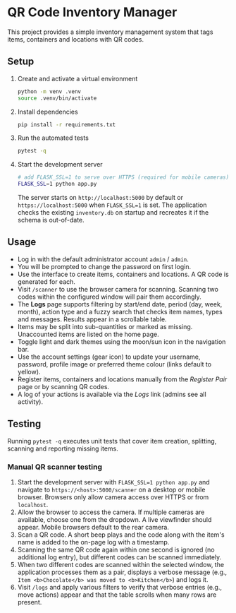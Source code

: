 # QR Code Inventory Manager

This project provides a simple inventory management system that tags items, containers and locations with QR codes.

## Setup

1. Create and activate a virtual environment
   ```bash
   python -m venv .venv
   source .venv/bin/activate
   ```
2. Install dependencies
   ```bash
   pip install -r requirements.txt
   ```
3. Run the automated tests
   ```bash
   pytest -q
   ```
4. Start the development server
   ```bash
   # add FLASK_SSL=1 to serve over HTTPS (required for mobile cameras)
   FLASK_SSL=1 python app.py
   ```
   The server starts on `http://localhost:5000` by default or
   `https://localhost:5000` when `FLASK_SSL=1` is set. The application checks the
   existing `inventory.db` on startup and recreates it if the schema is
   out-of-date.

## Usage

- Log in with the default administrator account `admin` / `admin`.
- You will be prompted to change the password on first login.
- Use the interface to create items, containers and locations. A QR code is generated for each.
- Visit `/scanner` to use the browser camera for scanning. Scanning two codes within the configured window will pair them accordingly.
- The **Logs** page supports filtering by start/end date, period (day, week, month), action type and a fuzzy search that checks item names, types and messages. Results appear in a scrollable table.
- Items may be split into sub-quantities or marked as missing. Unaccounted items are listed on the home page.
- Toggle light and dark themes using the moon/sun icon in the navigation bar.
- Use the account settings (gear icon) to update your username, password, profile image or preferred theme colour (links default to yellow).
- Register items, containers and locations manually from the *Register Pair* page or by scanning QR codes.
- A log of your actions is available via the *Logs* link (admins see all activity).

## Testing

Running `pytest -q` executes unit tests that cover item creation, splitting, scanning and reporting missing items.

### Manual QR scanner testing

1. Start the development server with `FLASK_SSL=1 python app.py` and navigate to `https://<host>:5000/scanner` on a desktop or mobile browser. Browsers only allow camera access over HTTPS or from `localhost`.
2. Allow the browser to access the camera. If multiple cameras are available,
   choose one from the dropdown. A live viewfinder should appear. Mobile browsers default to the rear camera.
3. Scan a QR code. A short beep plays and the code along with the item's name is added to the on-page log with a timestamp.
4. Scanning the same QR code again within one second is ignored (no additional log entry), but different codes can be scanned immediately.
5. When two different codes are scanned within the selected window, the application processes them as a pair, displays a verbose message (e.g., `Item <b>Chocolate</b> was moved to <b>Kitchen</b>`) and logs it.
6. Visit `/logs` and apply various filters to verify that verbose entries (e.g., move actions) appear and that the table scrolls when many rows are present.
